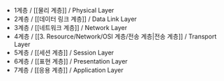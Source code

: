 - 1계층 / [[물리 계층]] / Physical Layer
- 2계층 / [[데이터 링크 계층]] / Data Link Layer
- 3계층 / [[네트워크 계층]] / Network Layer
- 4계층 / [[3. Resource/Network/OSI 계층/전송 계층|전송 계층]] / Transport Layer
- 5계층 / [[세션 계층]] / Session Layer
- 6계층 / [[표현 계층]] / Presentation Layer
- 7계층 / [[응용 계층]] / Application Layer